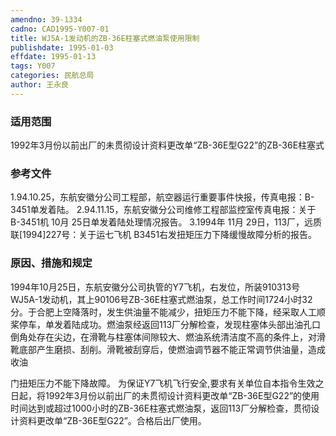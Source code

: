 ```yaml
---
amendno: 39-1334
cadno: CAD1995-Y007-01
title: WJ5A-1发动机的ZB-36E柱塞式燃油泵使用限制
publishdate: 1995-01-03
effdate: 1995-01-13
tags: Y007
categories: 民航总局
author: 王永良
---
```


### 适用范围 
1992年3月份以前出厂的未贯彻设计资料更改单“ZB-36E型G22”的ZB-36E柱塞式

### 参考文件
1.94.10.25，东航安徽分公司工程部，航空器运行重要事件快报，传真电报：B-3451单发着陆。
    2.94.11.15，东航安徽分公司维修工程部监控室传真电报：关于 B-3451机 10月 25日单发着陆处理情况报告。
 3.1994年 11月 29日，113厂，远质联[1994]227号：关于运七飞机 B3451右发扭矩压力下降缓慢故障分析的报告。


### 原因、措施和规定 
1994年10月25日，东航安徽分公司执管的Y7飞机，右发位，所装910313号WJ5A-1发动机，其上90106号ZB-36E柱塞式燃油泵，总工作时间1724小时32分。于合肥上空降落时，发生供油量不能减少，扭矩压力不能下降，经采取人工顺桨停车，单发着陆成功。燃油泵经返回113厂分解检查，发现柱塞体头部出油孔口倒角处存在尖边，在滑靴与柱塞体间隙较大、燃油系统清洁度不高的条件上，对滑靴底部产生磨损、刮削。滑靴被刮穿后，使燃油调节器不能正常调节供油量，造成收油
  
门扭矩压力不能下降故障。 
    为保证Y7飞机飞行安全,要求有关单位自本指令生效之日起，将1992年3月份以前出厂的未贯彻设计资料更改单“ZB-36E型G22”的使用时间达到或超过1000小时的ZB-36E柱塞式燃油泵，返回113厂分解检查，贯彻设计资料更改单“ZB-36E型G22”。合格后出厂使用。
